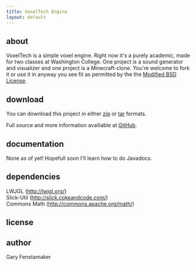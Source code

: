 ```yaml
---
title: VoxelTech Engine
layout: default
---
```


about
-----
VoxelTech is a simple voxel engine. Right now it's a purely academic, made for two classes at Washington College. One project is a sound generator and visualizer and one project is a Minecraft-clone. You're welcome to fork it or use it in anyway you see fit as permitted by the the [Modified BSD License](http://www.gnu.org/copyleft/gpl.html "GPL v3").

download
--------
You can download this project in either [zip](https://github.com/fenstamaker/VoxelTech/zipball/master) or [tar](https://github.com/fenstamaker/VoxelTech/tarball/master) formats. 

Full source and more information availiable at [GitHub](https://github.com/fenstamaker/VoxelTech).

documentation
-------------
None as of yet! Hopefull soon I'll learn how to do Javadocs.

dependencies
------------
LWJGL (<http://lwjgl.org/>)  
Slick-Util (<http://slick.cokeandcode.com/>)  
Commons Math (<http://commons.apache.org/math/>)

license
-------


<div id="code>
Copyright (c) 2011, Gary Fenstamaker<br />  
All rights reserved.

Redistribution and use in source and binary forms, with or without
modification, are permitted provided that the following conditions are met:<br />
	* Redistributions of source code must retain the above copyright
	  notice, this list of conditions and the following disclaimer.
	* Redistributions in binary form must reproduce the above copyright
	  notice, this list of conditions and the following disclaimer in the
	  documentation and/or other materials provided with the distribution.
	* Neither the name of 'VoxelTech' nor the
	  names of its contributors may be used to endorse or promote products
	  derived from this software without specific prior written permission.

THIS SOFTWARE IS PROVIDED BY THE COPYRIGHT HOLDERS AND CONTRIBUTORS "AS IS" AND
ANY EXPRESS OR IMPLIED WARRANTIES, INCLUDING, BUT NOT LIMITED TO, THE IMPLIED
WARRANTIES OF MERCHANTABILITY AND FITNESS FOR A PARTICULAR PURPOSE ARE
DISCLAIMED. IN NO EVENT SHALL GARY FENSTAMAKER BE LIABLE FOR ANY
DIRECT, INDIRECT, INCIDENTAL, SPECIAL, EXEMPLARY, OR CONSEQUENTIAL DAMAGES
(INCLUDING, BUT NOT LIMITED TO, PROCUREMENT OF SUBSTITUTE GOODS OR SERVICES;
LOSS OF USE, DATA, OR PROFITS; OR BUSINESS INTERRUPTION) HOWEVER CAUSED AND
ON ANY THEORY OF LIABILITY, WHETHER IN CONTRACT, STRICT LIABILITY, OR TORT
(INCLUDING NEGLIGENCE OR OTHERWISE) ARISING IN ANY WAY OUT OF THE USE OF THIS
SOFTWARE, EVEN IF ADVISED OF THE POSSIBILITY OF SUCH DAMAGE.
</div>


author
------
Gary Fenstamaker
